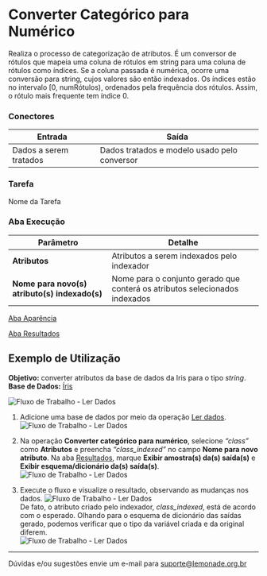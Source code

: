 # Converter Categórico para Numérico

Realiza o processo de categorização de atributos. É um conversor de rótulos que mapeia uma coluna de rótulos em string para uma coluna de rótulos como índices. Se a coluna passada é numérica, ocorre uma conversão para string, cujos valores são então indexados. Os índices estão no intervalo [0, numRótulos), ordenados pela frequência dos rótulos. Assim, o rótulo mais frequente tem índice 0.


### Conectores
| Entrada | Saída |
| --- | --- |
| Dados a serem tratados | Dados tratados e modelo usado pelo conversor |

### Tarefa
Nome da Tarefa

### Aba Execução
| Parâmetro | Detalhe |
| --- | --- |
| **Atributos** | Atributos a serem indexados pelo indexador |
| **Nome para novo(s) atributo(s) indexado(s)** | Nome para o conjunto gerado que conterá os atributos selecionados indexados |

[Aba Aparência][1]

[Aba Resultados][2] 

## Exemplo de Utilização
**Objetivo:** converter atributos da base de dados da Iris para o tipo *string*.\
**Base de Dados:** [Íris][3]

![Fluxo de Trabalho - Ler Dados](/img/spark/pre-processamento-de-dados/representacao-de-atributos-converter-categorico-para-numerico/image1.png)

1. Adicione uma base de dados por meio da operação [Ler dados][4].
![Fluxo de Trabalho - Ler Dados](/img/spark/pre-processamento-de-dados/representacao-de-atributos-converter-categorico-para-numerico/image5.png)


2. Na operação **Converter categórico para numérico**, selecione *“class”* como **Atributos** e preencha *“class_indexed”* no campo **Nome para novo atributo**. Na aba [Resultados][2], marque **Exibir amostra(s) da(s) saída(s)** e **Exibir esquema/dicionário da(s) saída(s)**.
![Fluxo de Trabalho - Ler Dados](/img/spark/pre-processamento-de-dados/representacao-de-atributos-converter-categorico-para-numerico/image2.png)

3. Execute o fluxo e visualize o resultado, observando as mudanças nos dados.
![Fluxo de Trabalho - Ler Dados](/img/spark/pre-processamento-de-dados/representacao-de-atributos-converter-categorico-para-numerico/image4.png)\
De fato, o atributo criado pelo indexador, *class_indexed*, está de acordo com o esperado. Olhando para o esquema de dicionário das saídas gerado, podemos verificar que o tipo da variável criada e da original diferem.\
![Fluxo de Trabalho - Ler Dados](/img/spark/pre-processamento-de-dados/representacao-de-atributos-converter-categorico-para-numerico/image3.png)

---
Dúvidas e/ou sugestões envie um e-mail para suporte@lemonade.org.br

[1]: /spark/
[2]: /spark/
[3]: /spark/
[4]: /spark/